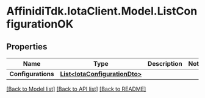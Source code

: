 # AffinidiTdk.IotaClient.Model.ListConfigurationOK

## Properties

Name | Type | Description | Notes
------------ | ------------- | ------------- | -------------
**Configurations** | [**List&lt;IotaConfigurationDto&gt;**](IotaConfigurationDto.md) |  | 

[[Back to Model list]](../README.md#documentation-for-models) [[Back to API list]](../README.md#documentation-for-api-endpoints) [[Back to README]](../README.md)

